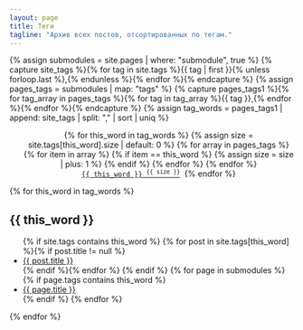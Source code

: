 ```yaml
---
layout: page
title: Теги
tagline: "Архив всех постов, отсортированных по тегам."
---
```


{% assign submodules = site.pages | where: "submodule", true %}
{% capture site_tags %}{% for tag in site.tags %}{{ tag | first }}{% unless forloop.last %},{% endunless %}{% endfor %}{% endcapture %}
{% assign pages_tags = submodules | map: "tags" %}
{% capture pages_tags1 %}{% for tag_array in pages_tags %}{% for tag in tag_array %}{{ tag }},{% endfor %}{% endfor %}{% endcapture %}
{% assign tag_words = pages_tags1 | append: site_tags | split: "," | sort | uniq %}

<div id="tags">
  <center>
  <ul class="tag-box inline">
  {% for this_word in tag_words %}
    {% assign size = site.tags[this_word].size | default: 0 %}
    {% for array in pages_tags %}
      {% for item in array %}
        {% if item == this_word %}
          {% assign size = size | plus: 1 %}
        {% endif %}
      {% endfor %}
    {% endfor %}
    <a href="#{{ this_word | cgi_escape }}"><code class="tag"><nobr>{{ this_word }}&nbsp;<sup>{{ size }}</sup></nobr></code></a>&nbsp;
  {% endfor %}
  </ul>
  </center>

  {% for this_word in tag_words %}
  <h2 id="{{ this_word | cgi_escape }}">{{ this_word }}</h2>
  <ul class="posts">
    {% if site.tags contains this_word %}
      {% for post in site.tags[this_word] %}{% if post.title != null %}
      <li itemscope><a href="{{ post.url }}">{{ post.title }}</a></li>
      {% endif %}{% endfor %}
    {% endif %}
    {% for page in submodules %}
      {% if page.tags contains this_word %}
        <li itemscope><a href="{{ page.url }}">{{ page.title }}</a></li>
      {% endif %}
    {% endfor %}
  </ul>
  {% endfor %}
</div>